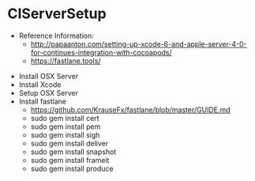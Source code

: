 # CIServerSetup

* Reference Information:
  * http://papaanton.com/setting-up-xcode-6-and-apple-server-4-0-for-continues-integration-with-cocoapods/
  * https://fastlane.tools/

- Install OSX Server
- Install Xcode
- Setup OSX Server
- Install fastlane
  - https://github.com/KrauseFx/fastlane/blob/master/GUIDE.md
  - sudo gem install cert
  - sudo gem install pem
  - sudo gem install sigh
  - sudo gem install deliver
  - sudo gem install snapshot
  - sudo gem install frameit
  - sudo gem install produce
